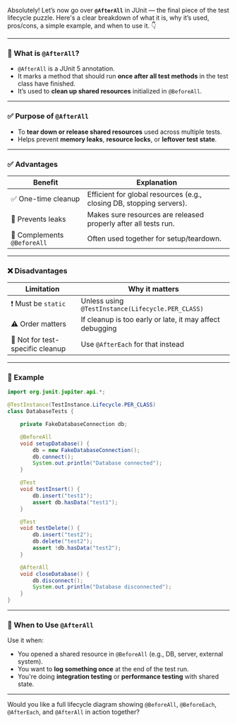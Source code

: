 Absolutely! Let’s now go over **`@AfterAll`** in JUnit — the final piece of the test lifecycle puzzle. Here's a clear breakdown of what it is, why it’s used, pros/cons, a simple example, and when to use it. 👇

---

### 🔹 What is `@AfterAll`?

- `@AfterAll` is a JUnit 5 annotation.
- It marks a method that should run **once after all test methods** in the test class have finished.
- It’s used to **clean up shared resources** initialized in `@BeforeAll`.

---

### ✅ Purpose of `@AfterAll`

- To **tear down or release shared resources** used across multiple tests.
- Helps prevent **memory leaks**, **resource locks**, or **leftover test state**.

---

### ✅ Advantages

| Benefit | Explanation |
|---------|-------------|
| ✅ One-time cleanup | Efficient for global resources (e.g., closing DB, stopping servers). |
| 🧹 Prevents leaks | Makes sure resources are released properly after all tests run. |
| 🧪 Complements `@BeforeAll` | Often used together for setup/teardown. |

---

### ❌ Disadvantages

| Limitation | Why it matters |
|------------|----------------|
| ❗ Must be `static` | Unless using `@TestInstance(Lifecycle.PER_CLASS)` |
| ⚠️ Order matters | If cleanup is too early or late, it may affect debugging |
| 🔁 Not for test-specific cleanup | Use `@AfterEach` for that instead |

---

### 🧪 Example

```java
import org.junit.jupiter.api.*;

@TestInstance(TestInstance.Lifecycle.PER_CLASS)
class DatabaseTests {

    private FakeDatabaseConnection db;

    @BeforeAll
    void setupDatabase() {
        db = new FakeDatabaseConnection();
        db.connect();
        System.out.println("Database connected");
    }

    @Test
    void testInsert() {
        db.insert("test1");
        assert db.hasData("test1");
    }

    @Test
    void testDelete() {
        db.insert("test2");
        db.delete("test2");
        assert !db.hasData("test2");
    }

    @AfterAll
    void closeDatabase() {
        db.disconnect();
        System.out.println("Database disconnected");
    }
}
```

---

### 📌 When to Use `@AfterAll`

Use it when:
- You opened a shared resource in `@BeforeAll` (e.g., DB, server, external system).
- You want to **log something once** at the end of the test run.
- You're doing **integration testing** or **performance testing** with shared state.

---

Would you like a full lifecycle diagram showing `@BeforeAll`, `@BeforeEach`, `@AfterEach`, and `@AfterAll` in action together?
